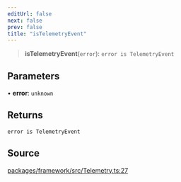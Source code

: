 ```yaml
---
editUrl: false
next: false
prev: false
title: "isTelemetryEvent"
---
```


> **isTelemetryEvent**(`error`): `error is TelemetryEvent`

## Parameters

• **error**: `unknown`

## Returns

`error is TelemetryEvent`

## Source

[packages/framework/src/Telemetry.ts:27](https://github.com/nodenogg-in/alpha-p2p/blob/537491b7f422df1359d1cfda9feedcc4a36a0605/packages/framework/src/Telemetry.ts#L27)
